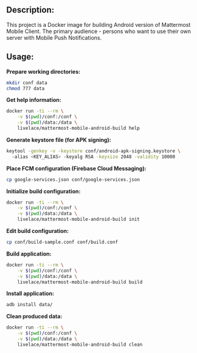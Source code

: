 ## Description:

This project is a Docker image for building Android version of Mattermost Mobile Client. The primary audience - persons who want to use their own server with Mobile Push Notifications.

## Usage:

**Prepare working directories:**

```bash
mkdir conf data
chmod 777 data
```

**Get help information:**

```bash
docker run -ti --rm \
    -v $(pwd)/conf:/conf \
    -v $(pwd)/data:/data \
    livelace/mattermost-mobile-android-build help
```

**Generate keystore file (for APK signing):**

```bash
keytool -genkey -v -keystore conf/android-apk-signing.keystore \ 
  -alias <KEY_ALIAS> -keyalg RSA -keysize 2048 -validity 10000 
```

**Place FCM configuration (Firebase Cloud Messaging):**

```bash
cp google-services.json conf/google-services.json
```

**Initialize build configuration:**

```bash
docker run -ti --rm \
    -v $(pwd)/conf:/conf \
    -v $(pwd)/data:/data \
    livelace/mattermost-mobile-android-build init
```

**Edit build configuration:**

```bash
cp conf/build-sample.conf conf/build.conf 
```

**Build application:**

```bash
docker run -ti --rm \
    -v $(pwd)/conf:/conf \
    -v $(pwd)/data:/data \
    livelace/mattermost-mobile-android-build build
```

**Install application:**

```bash
adb install data/
```

**Clean produced data:**

```bash
docker run -ti --rm \
    -v $(pwd)/conf:/conf \
    -v $(pwd)/data:/data \
    livelace/mattermost-mobile-android-build clean
```

